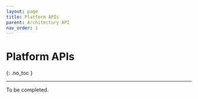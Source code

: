 ```yaml
---
layout: page
title: Platform APIs
parent: Architectury API
nav_order: 1
---
```


# Platform APIs
{: .no_toc }

---

To be completed.